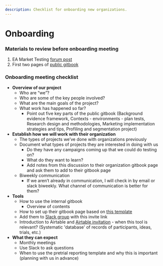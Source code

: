 ```yaml
---
description: Checklist for onboarding new organizations.
---
```


# Onboarding

### Materials to review before onboarding meeting

1. EA Market Testing [forum post ](https://forum.effectivealtruism.org/posts/HboobjbDwc5KgpNWi/ea-market-testing)
2. First two pages of [public gitbook](https://app.gitbook.com/o/-MfFk4CTSGwVOPkwnRgx/s/a3YtWoUiYYfiEQrBNztC/)

### Onboarding meeting checklist&#x20;

* **Overview of our project**&#x20;
  * Who are “we”?&#x20;
  * Who are some of the key people involved?&#x20;
  * What are the main goals of the project?&#x20;
  * What work has happened so far?&#x20;
    * Point out five key parts of the public gitbook (Background evidence framework, Contexts - environments - plan tests, Research design and methodologies, Marketing implementation strategies and tips, Profiling and segmentation project)
* **Establish how we will work with their organization**
  * The types of projects we’ve done with organizations previously
  * Document what types of projects they are interested in doing with us
    * Do they have any campaigns coming up that we could do testing on?&#x20;
    * What do they want to learn?&#x20;
    * Add notes from this discussion to their organization gitbook page and ask them to add to their gitbook page
  * Biweekly communication
    * If we aren’t already in communication, I will check in by email or slack biweekly. What channel of communication is better for them?
* **Tools**&#x20;
  * How to use the internal gitbook
    * Overview of contents
  * How to set up their gitbook page based on [this template](../../contexts-and-environments-for-testing/template-organization-overview-page.md)&#x20;
  * Add them to [Slack group](https://join.slack.com/t/givingexperiments/shared\_invite/zt-stgaroli-5FVxFgOY\_MjXjrmUjfxLfw) with this invite link&#x20;
  * Introduction to Airtable and [Airtable invitation](https://airtable.com/invite/l?inviteId=invrYLQD6MCwj5tzF\&inviteToken=756e551c2eb2be11add77811fa080f3ac80c5adc68b402c5dcbbc4a16684b836) - when this tool is relevant? (Systematic 'database' of records of participants, ideas, trials, etc.)
* **What they can expect**&#x20;
  * Monthly meetings&#x20;
  * Use Slack to ask questions&#x20;
  * When to use the pretrial reporting template and why this is important (planning with us in advance)&#x20;
